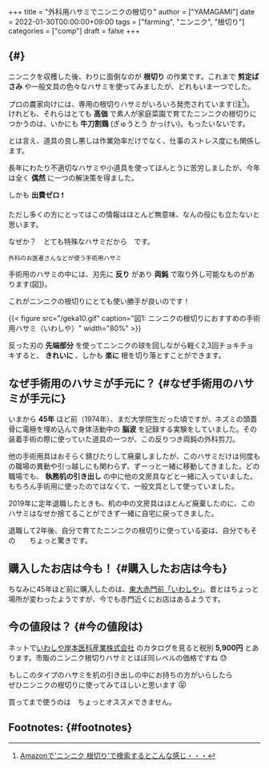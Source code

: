 +++
title = "外科用ハサミでニンニクの根切り"
author = ["YAMAGAMI"]
date = 2022-01-30T00:00:00+09:00
tags = ["farming", "ニンニク", "根切り"]
categories = ["comp"]
draft = false
+++

##  {#}

ニンニクを収穫した後、わりに面倒なのが **根切り** の作業です。これまで **剪定ばさみ** や一般文具の色々なハサミを使ってみましたが、どれもいま一つでした。

プロの農家向けには、専用の根切りハサミがいろいろ発売されています(注[^fn:1])。けれども、それらはとても **高価** で素人が家庭菜園で育てたニンニクの根切りにつかうのは、いかにも **牛刀割鶏** (ぎゅうとう かっけい)。もったいないです。

とは言え、道具の良し悪しは作業効率だけでなく、仕事のストレス度にも関係します。

長年にわたり不適切なハサミや小道具を使ってほんとうに苦労しましたが、今年は全く **偶然** に一つの解決策を得ました。

しかも **出費ゼロ** :exclamation:

ただし多くの方にとってはこの情報はほとんど無意味、なんの役にも立たないと思います。

なぜか？　とても特殊なハサミだから　です。

```text
外科のお医者さんなどが使う手術用ハサミ
```

手術用のハサミの中には、刃先に **反り** があり **両鈍** で取り外し可能なものがあります(図[1](#org8497f49))。

これがニンニクの根切りにとても使い勝手が良いのです！

<a id="org8497f49"></a>

{{< figure src="/geka10.gif" caption="&#22259;1:  ニンニクの根切りにおすすめの手術用ハサミ（いわしや）" width="80%" >}}

反った刃の **先端部分** を使ってニンニクの球を回しながら軽く2,3回チョキチョキすると、 **きれいに** 、しかも **楽に** 根を切り落とすことができます。


## なぜ手術用のハサミが手元に？ {#なぜ手術用のハサミが手元に}

いまから **45年** ほど前（1974年）、まだ大学院生だった頃ですが、ネズミの頭蓋骨に電極を埋め込んで身体活動中の **脳波** を記録する実験をしていました。その装着手術の際に使っていた道具の一つが、この反りつき両鈍の外科剪刀。

他の手術用具はおそらく錆びたりして廃棄しましたが、このハサミだけは何度もの職場の異動や引っ越しにも関わらず、ずーっと一緒に移動してきました。どの職場でも、 **執務机の引き出し** の中に他の文房具などと一緒に入っていました。もちろん手術用に使ったのではなくて、一般文具として使っていました。

2019年に定年退職したときも、机の中の文房具はほとんど廃棄したのに、このハサミはなぜか捨てることができず一緒に自宅に戻ってきました。

退職して2年後、自分で育てたニンニクの根切りに使っている姿は、自分でもその　　ちょっと驚きです。


## 購入したお店は今も！ {#購入したお店は今も}

ちなみに45年ほど前に購入したのは、[東大赤門前「いわしや」](http://www.iwashiya-jp.com/products/detail.php?product%5Fid=13)。昔とはちょっと場所が変わったようですが、今でも赤門近くにお店はあるようです。


## 今の値段は？ {#今の値段は}

ネットで[いわしや岸本医科産業株式会社](https://www.ufer.jp/Order/hasamipages/geka14h-rd%5F005.html) のカタログを見ると税別 **5,900円** とあります。市販のニンニク根切りハサミとほぼ同レベルの価格ですね :sweat:

もしこのタイプのハサミを机の引き出しの中にお持ちの方がいらしたら<br />
ぜひニンニクの根切りに使ってみてほしいと思います <font size="3"> &#x1F61D; </font>

買ってまで使うのは　ちょっとオススメできません。


## Footnotes: {#footnotes}

[^fn:1]: [Amazonで'ニンニク 根切り'で検索するとこんな感じ・・・](https://www.amazon.co.jp/s?k=%E3%83%8B%E3%83%B3%E3%83%8B%E3%82%AF+%E6%A0%B9%E5%88%87%E3%82%8A&%5F%5Fmk%5Fja%5FJP=%E3%82%AB%E3%82%BF%E3%82%AB%E3%83%8A&ref=nb%5Fsb%5Fnoss%5F1)